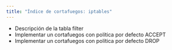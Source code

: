 ```yaml
---
title: "Índice de cortafuegos: iptables"
---
```


* Descripción de la tabla filter
* Implementar un cortafuegos con política por defecto ACCEPT
* Implementar un cortafuegos con política por defecto DROP

